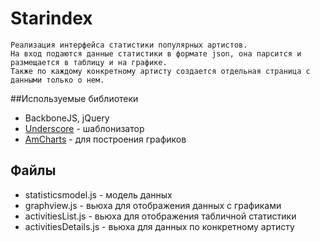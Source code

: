 # Starindex
```
Реализация интерфейса статистики популярных артистов.
На вход подаются данные статистики в формате json, она парсится и размещается в таблицу и на графике.
Также по каждому конкретному артисту создается отдельная страница с данными только о нем.
```
##Используемые библиотеки
* BackboneJS, jQuery
* [Underscore](http://underscorejs.org/) - шаблонизатор
* [AmCharts](http://www.amcharts.com/javascript-charts/) - для построения графиков

## Файлы
* statisticsmodel.js - модель данных
* graphview.js - вьюха для отображения данных с графиками
* activitiesList.js - вьюха для отображения табличной статистики
* activitiesDetails.js - вьюха для данных по конкретному артисту
